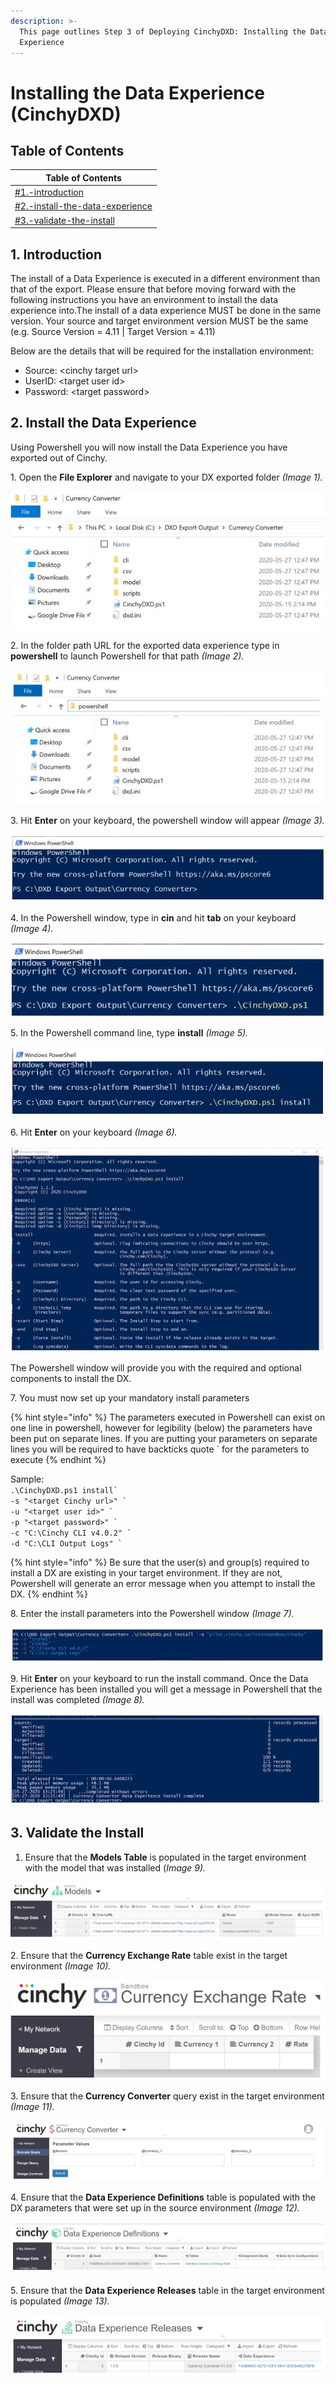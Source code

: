 ```yaml
---
description: >-
  This page outlines Step 3 of Deploying CinchyDXD: Installing the Data
  Experience
---
```


# Installing the Data Experience (CinchyDXD)

## Table of Contents

| Table of Contents                                                                                                       |
| ----------------------------------------------------------------------------------------------------------------------- |
| [#1.-introduction](installing-the-data-experience-cinchydxd.md#1.-introduction "mention")                               |
| [#2.-install-the-data-experience](installing-the-data-experience-cinchydxd.md#2.-install-the-data-experience "mention") |
| [#3.-validate-the-install](installing-the-data-experience-cinchydxd.md#3.-validate-the-install "mention")               |

## 1. Introduction

The install of a Data Experience is executed in a different environment than that of the export. Please ensure that before moving forward with the following instructions you have an environment to install the data experience into.The install of a data experience MUST be done in the same version. Your source and target environment version MUST be the same (e.g. Source Version = 4.11 | Target Version = 4.11)

Below are the details that will be required for the installation environment:

* Source: \<cinchy target url>
* UserID: \<target user id>
* Password: \<target password>

## 2. Install the Data Experience&#x20;

Using Powershell you will now install the Data Experience you have exported out of Cinchy.

1\. Open the **File Explorer** and navigate to your DX exported folder _(Image 1)._

![Image 1: Step 1](<../../../.gitbook/assets/image (581).png>)

2\. In the folder path URL for the exported data experience type in **powershell** to launch Powershell for that path _(Image 2)._

![Image 2: Step 2](<../../../.gitbook/assets/image (129).png>)

3\. Hit **Enter** on your keyboard, the powershell window will appear _(Image 3)._

![Image 3: Step 3](<../../../.gitbook/assets/image (396).png>)

4\. In the Powershell window, type in **cin** and hit **tab** on your keyboard _(Image 4)._

![Image 4: Step 4](<../../../.gitbook/assets/image (371).png>)

5\. In the Powershell command line, type **install** _(Image 5)._

![Image 5: Step 5](<../../../.gitbook/assets/image (439).png>)

6\. Hit **Enter** on your keyboard _(Image 6)._

![Image 6: Step 6](<../../../.gitbook/assets/image (144).png>)

The Powershell window will provide you with the required and optional components to install the DX.

7\. You must now set up your mandatory install parameters

{% hint style="info" %}
The parameters executed in Powershell can exist on one line in powershell, however for legibility (below) the parameters have been put on separate lines.  If you are putting your parameters on separate lines you will be required to have backticks quote \`  for the parameters to execute
{% endhint %}

Sample:\
&#x20;`` .\CinchyDXD.ps1 install` ``\
`` -s "<target Cinchy url>" ` ``\
`` -u "<target user id>" ` ``\
`` -p "<target password>" ` ``\
`` -c "C:\Cinchy CLI v4.0.2" ` ``\
`` -d "C:\CLI Output Logs" ` ``

{% hint style="info" %}
Be sure that the user(s) and group(s) required to install a DX are existing in your target environment.  If they are not, Powershell will generate an error message when you attempt to install the DX.
{% endhint %}

8\. Enter the install parameters into the Powershell window _(Image 7)._

![Image 7: Step 8](<../../../.gitbook/assets/image (488).png>)

9\. Hit **Enter** on your keyboard to run the install command. Once the Data Experience has been installed you will get a message in Powershell that the install was completed _(Image 8)._

![Image 8: Step 9](<../../../.gitbook/assets/image (430).png>)

## 3. Validate the Install

1. Ensure that the **Models Table** is populated in the target environment with the model that was installed (_Image 9)._

![Image 9: Step 1](<../../../.gitbook/assets/image (1).png>)

2\. Ensure that the **Currency Exchange Rate** table exist in the target environment _(Image 10)._

![Image 10: step 2](<../../../.gitbook/assets/image (616).png>)

3\. Ensure that the **Currency Converter** query exist in the target environment _(Image 11)._

![Image 11: Step 3](<../../../.gitbook/assets/image (423).png>)

4\. Ensure that the **Data Experience Definitions** table is populated with the DX parameters that were set up in the source environment _(Image 12)._

![Image 12: Step 4](<../../../.gitbook/assets/image (418).png>)

5\. Ensure that the **Data Experience Releases** table in the target environment is populated _(Image 13)._

![Image 13: Step 5](<../../../.gitbook/assets/image (508).png>)
